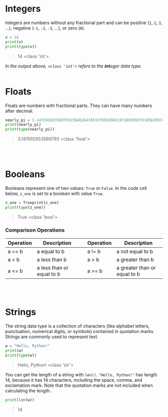 # **Integers**

Integers are numbers without any fractional part and can be positive (`1`, `2`, `3`, ...), negative (`-1`, `-2`, `-3`, ...), or zero (`0`).

```python
x = 14
print(x)
print(type(x))
```

> 14
<class 'int'>
> 

*In the output above, `<class 'int'>` refers to the **int**eger data type.*
<br><br>
# **Floats**

Floats are numbers with fractional parts. They can have many numbers after decimal.

```python
nearly_pi = 3.141592653589793238462643383279502884197169399375105820974944
print(nearly_pi)
print(type(nearly_pi))
```

> 3.141592653589793
<class 'float'>
> 
<br><br>
# **Booleans**

Booleans represent one of two values: `True` or `False`. In the code cell below, `z_one` is set to a boolean with value `True`.

```python
z_one = Trueprint(z_one)
print(type(z_one))
```

> True
<class 'bool'>
> 
### **Comparison Operations**

| Operation | Description |  | Operation | Description |
| --- | --- | --- | --- | --- |
| a == b | a equal to b |  | a != b | a not equal to b |
| a < b | a less than b |  | a > b | a greater than b |
| a <= b | a less than or equal to b |  | a >= b | a greater than or equal to b |

<br><br>
# **Strings**

The string data type is a collection of characters (like alphabet letters, punctuation, numerical digits, or symbols) contained in quotation marks. Strings are commonly used to represent text.

```python
w = "Hello, Python!"
print(w)
print(type(w))
```

> Hello, Python!
<class 'str'>
> 

You can get the length of a string with `len()`. `"Hello, Python!"` has length 14, because it has 14 characters, including the space, comma, and exclamation mark. Note that the quotation marks are not included when calculating the length.

```python
print(len(w))
```

> 14
>
